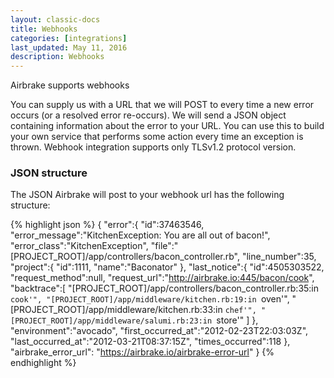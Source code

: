 ```yaml
---
layout: classic-docs
title: Webhooks
categories: [integrations]
last_updated: May 11, 2016
description: Webhooks
---
```


Airbrake supports webhooks

You can supply us with a URL that we will POST to every time a new error occurs
(or a resolved error re-occurs). We will send a JSON object containing
information about the error to your URL. You can use this to build your own
service that performs some action every time an exception is thrown. Webhook
integration supports only TLSv1.2 protocol version.

### JSON structure
The JSON Airbrake will post to your webhook url has the following structure:

{% highlight json %}
{
  "error":{
    "id":37463546,
    "error_message":"KitchenException: You are all out of bacon!",
    "error_class":"KitchenException",
    "file":"[PROJECT_ROOT]/app/controllers/bacon_controller.rb",
    "line_number":35,
    "project":{
      "id":1111,
      "name":"Baconator"
     },
    "last_notice":{
      "id":4505303522,
      "request_method":null,
      "request_url":"http://airbrake.io:445/bacon/cook",
      "backtrace":[
        "[PROJECT_ROOT]/app/controllers/bacon_controller.rb:35:in `cook'",
        "[PROJECT_ROOT]/app/middleware/kitchen.rb:19:in `oven'",
        "[PROJECT_ROOT]/app/middleware/kitchen.rb:33:in `chef'",
        "[PROJECT_ROOT]/app/middleware/salumi.rb:23:in `store'"
      ]
    },
    "environment":"avocado",
    "first_occurred_at":"2012-02-23T22:03:03Z",
    "last_occurred_at":"2012-03-21T08:37:15Z",
    "times_occurred":118
  },
  "airbrake_error_url": "https://airbrake.io/airbrake-error-url"
}
{% endhighlight %}
